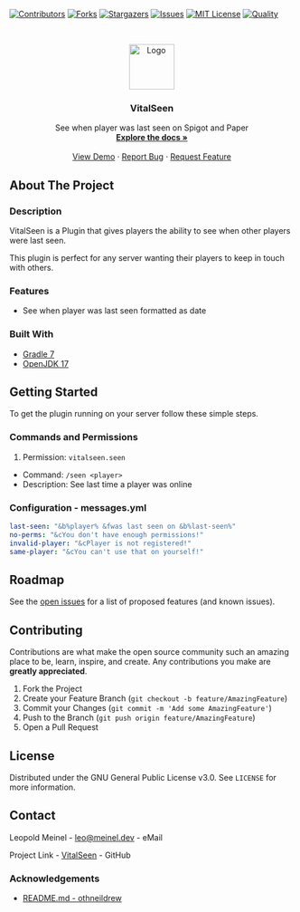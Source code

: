<!-- PROJECT SHIELDS -->

[![Contributors][contributors-shield]][contributors-url]
[![Forks][forks-shield]][forks-url]
[![Stargazers][stars-shield]][stars-url]
[![Issues][issues-shield]][issues-url]
[![MIT License][license-shield]][license-url]
[![Quality][quality-shield]][quality-url]

<!-- PROJECT LOGO -->
<!--suppress ALL -->
<br />
<p align="center">
  <a href="https://github.com/LeoMeinel/vitalseen">
    <img src="images/logo.png" alt="Logo" width="80" height="80">
  </a>

<h3 align="center">VitalSeen</h3>

  <p align="center">
    See when player was last seen on Spigot and Paper
    <br />
    <a href="https://github.com/LeoMeinel/vitalseen"><strong>Explore the docs »</strong></a>
    <br />
    <br />
    <a href="https://github.com/LeoMeinel/vitalseen">View Demo</a>
    ·
    <a href="https://github.com/LeoMeinel/vitalseen/issues">Report Bug</a>
    ·
    <a href="https://github.com/LeoMeinel/vitalseen/issues">Request Feature</a>
  </p>

<!-- ABOUT THE PROJECT -->

## About The Project

### Description

VitalSeen is a Plugin that gives players the ability to see when other players were last seen.

This plugin is perfect for any server wanting their players to keep in touch with others.

### Features

- See when player was last seen formatted as date

### Built With

- [Gradle 7](https://docs.gradle.org/7.5.1/release-notes.html)
- [OpenJDK 17](https://openjdk.java.net/projects/jdk/17/)

<!-- GETTING STARTED -->

## Getting Started

To get the plugin running on your server follow these simple steps.

### Commands and Permissions

1. Permission: `vitalseen.seen`

- Command: `/seen <player>`
- Description: See last time a player was online

### Configuration - messages.yml

```yaml
last-seen: "&b%player% &fwas last seen on &b%last-seen%"
no-perms: "&cYou don't have enough permissions!"
invalid-player: "&cPlayer is not registered!"
same-player: "&cYou can't use that on yourself!"
```

<!-- ROADMAP -->

## Roadmap

See the [open issues](https://github.com/LeoMeinel/vitalseen/issues) for a list of proposed features (and known
issues).

<!-- CONTRIBUTING -->

## Contributing

Contributions are what make the open source community such an amazing place to be, learn, inspire, and create. Any
contributions you make are **greatly appreciated**.

1. Fork the Project
2. Create your Feature Branch (`git checkout -b feature/AmazingFeature`)
3. Commit your Changes (`git commit -m 'Add some AmazingFeature'`)
4. Push to the Branch (`git push origin feature/AmazingFeature`)
5. Open a Pull Request

<!-- LICENSE -->

## License

Distributed under the GNU General Public License v3.0. See `LICENSE` for more information.

<!-- CONTACT -->

## Contact

Leopold Meinel - [leo@meinel.dev](mailto:leo@meinel.dev) - eMail

Project Link - [VitalSeen](https://github.com/LeoMeinel/vitalseen) - GitHub

<!-- ACKNOWLEDGEMENTS -->

### Acknowledgements

- [README.md - othneildrew](https://github.com/othneildrew/Best-README-Template)

<!-- MARKDOWN LINKS & IMAGES -->

[contributors-shield]: https://img.shields.io/github/contributors-anon/LeoMeinel/vitalseen?style=for-the-badge
[contributors-url]: https://github.com/LeoMeinel/vitalseen/graphs/contributors
[forks-shield]: https://img.shields.io/github/forks/LeoMeinel/vitalseen?label=Forks&style=for-the-badge
[forks-url]: https://github.com/LeoMeinel/vitalseen/network/members
[stars-shield]: https://img.shields.io/github/stars/LeoMeinel/vitalseen?style=for-the-badge
[stars-url]: https://github.com/LeoMeinel/vitalseen/stargazers
[issues-shield]: https://img.shields.io/github/issues/LeoMeinel/vitalseen?style=for-the-badge
[issues-url]: https://github.com/LeoMeinel/vitalseen/issues
[license-shield]: https://img.shields.io/github/license/LeoMeinel/vitalseen?style=for-the-badge
[license-url]: https://github.com/LeoMeinel/vitalseen/blob/main/LICENSE
[quality-shield]: https://img.shields.io/codefactor/grade/github/LeoMeinel/vitalseen?style=for-the-badge
[quality-url]: https://www.codefactor.io/repository/github/LeoMeinel/vitalseen
